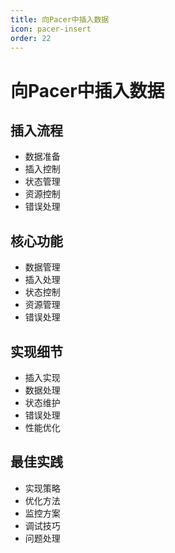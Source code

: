 ```yaml
---
title: 向Pacer中插入数据
icon: pacer-insert
order: 22
---
```


# 向Pacer中插入数据

## 插入流程
- 数据准备
- 插入控制
- 状态管理
- 资源控制
- 错误处理

## 核心功能
- 数据管理
- 插入处理
- 状态控制
- 资源管理
- 错误处理

## 实现细节
- 插入实现
- 数据处理
- 状态维护
- 错误处理
- 性能优化

## 最佳实践
- 实现策略
- 优化方法
- 监控方案
- 调试技巧
- 问题处理
